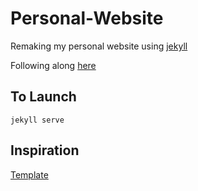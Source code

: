 # Personal-Website
Remaking my personal website using [jekyll](https://jekyllrb.com/)

Following along [here](https://jekyllrb.com/docs/step-by-step/09-collections/)

## To Launch
`jekyll serve`


## Inspiration
[Template](https://jamstackthemes.dev/demo/theme/jekyll-theme-yat/)




